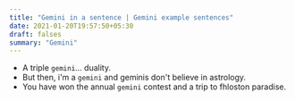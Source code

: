 ```yaml
---
title: "Gemini in a sentence | Gemini example sentences"
date: 2021-01-20T19:57:50+05:30
draft: falses
summary: "Gemini"
---
```

- A triple `gemini`... duality.
- But then, i'm a `gemini` and geminis don't believe in astrology.
- You have won the annual `gemini` contest and a trip to fhloston paradise.
                 
